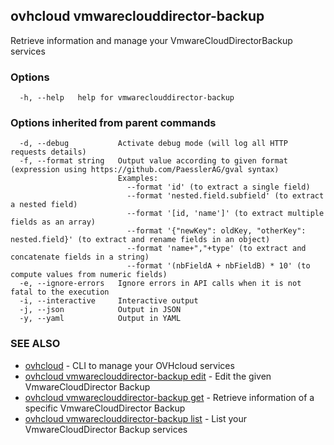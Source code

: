 ## ovhcloud vmwareclouddirector-backup

Retrieve information and manage your VmwareCloudDirectorBackup services

### Options

```
  -h, --help   help for vmwareclouddirector-backup
```

### Options inherited from parent commands

```
  -d, --debug           Activate debug mode (will log all HTTP requests details)
  -f, --format string   Output value according to given format (expression using https://github.com/PaesslerAG/gval syntax)
                        Examples:
                          --format 'id' (to extract a single field)
                          --format 'nested.field.subfield' (to extract a nested field)
                          --format '[id, 'name']' (to extract multiple fields as an array)
                          --format '{"newKey": oldKey, "otherKey": nested.field}' (to extract and rename fields in an object)
                          --format 'name+","+type' (to extract and concatenate fields in a string)
                          --format '(nbFieldA + nbFieldB) * 10' (to compute values from numeric fields)
  -e, --ignore-errors   Ignore errors in API calls when it is not fatal to the execution
  -i, --interactive     Interactive output
  -j, --json            Output in JSON
  -y, --yaml            Output in YAML
```

### SEE ALSO

* [ovhcloud](ovhcloud.md)	 - CLI to manage your OVHcloud services
* [ovhcloud vmwareclouddirector-backup edit](ovhcloud_vmwareclouddirector-backup_edit.md)	 - Edit the given VmwareCloudDirector Backup
* [ovhcloud vmwareclouddirector-backup get](ovhcloud_vmwareclouddirector-backup_get.md)	 - Retrieve information of a specific VmwareCloudDirector Backup
* [ovhcloud vmwareclouddirector-backup list](ovhcloud_vmwareclouddirector-backup_list.md)	 - List your VmwareCloudDirector Backup services

